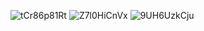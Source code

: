 ![tCr86p81Rt](https://user-images.githubusercontent.com/75494458/222924855-0af9aa10-9087-43d7-9952-9a705abd0b90.png)
![Z7l0HiCnVx](https://user-images.githubusercontent.com/75494458/222924858-dab8bd97-7751-439c-ac5a-eab278e187f5.png)
![9UH6UzkCju](https://user-images.githubusercontent.com/75494458/222924862-0b73dbfa-7731-4868-8da2-17bb674c54a0.png)
